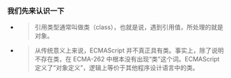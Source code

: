 ### 我们先来认识一下
* > 引用类型通常叫做类（class），也就是说，遇到引用值，所处理的就是对象。
* > 从传统意义上来说，ECMAScript 并不真正具有类。事实上，除了说明不存在类，在 ECMA-262 中根本没有出现“类”这个词。ECMAScript 定义了“对象定义”，逻辑上等价于其他程序设计语言中的类。
